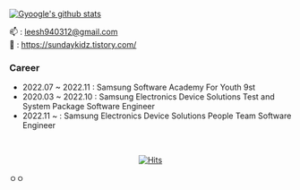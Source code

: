 [![Gyoogle's github stats](https://github-readme-stats.vercel.app/api?username=gyoogle&show_icons=true&theme=radical)](https://github.com/gyoogle/github-readme-stats) <br>

<!--
[![](https://raw.githubusercontent.com/gyoogle/Card/master/profile-summary-card-output/monokai/1-repos-per-language.svg)](https://github.com/gyoogle) [![](https://raw.githubusercontent.com/gyoogle/Card/master/profile-summary-card-output/monokai/2-most-commit-language.svg)](https://github.com/gyoogle)
[![](https://raw.githubusercontent.com/gyoogle/Card/master/profile-summary-card-output/monokai/3-stats.svg)](https://github.com/gyoogle) [![](https://raw.githubusercontent.com/gyoogle/Card/master/profile-summary-card-output/monokai/4-productive-time.svg)](https://github.com/gyoogle)

[![Gyoogle's github stats](https://github-readme-stats.vercel.app/api?username=gyoogle&show_icons=true&theme=radical)](https://github.com/gyoogle/github-readme-stats)
<br>
[![trophy](https://github-profile-trophy.vercel.app/?username=gyoogle&theme=onedark)](https://github.com/gyoogle/github-profile-trophy)


[![Solved.ac Profile](http://mazassumnida.wtf/api/generate_badge?boj=kim6394)](https://solved.ac/kim6394)
-->

📫 : leesh940312@gmail.com  <br>
📝 : https://sundaykidz.tistory.com/

### Career

- 2022.07 ~ 2022.11 : Samsung Software Academy For Youth 9st
- 2020.03 ~ 2022.10 : Samsung Electronics Device Solutions Test and System Package Software Engineer
- 2022.11 ~ : Samsung Electronics Device Solutions People Team Software Engineer

<br>
  
<div align=center>
 
[![Hits](https://hits.seeyoufarm.com/api/count/incr/badge.svg?url=https%3A%2F%2Fgithub.com%2Fgyoogle%2Fhit-counter&count_bg=%2379C83D&title_bg=%23555555&icon=&icon_color=%23E7E7E7&title=hits&edge_flat=false)](https://hits.seeyoufarm.com)

</div>

ㅇㅇ

